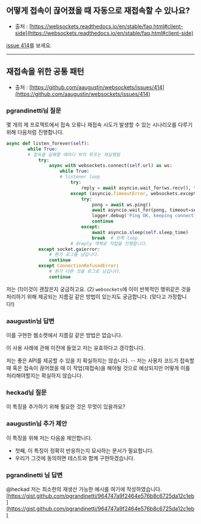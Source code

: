 ## 어떻게 접속이 끊어졌을 때 자동으로 재접속할 수 있나요?

-   출처 : [https://websockets.readthedocs.io/en/stable/faq.html#client-side](https://websockets.readthedocs.io/en/stable/faq.html#client-side)

[issue 414](https://websockets.readthedocs.io/en/stable/faq.html#client-side)를 보세요.

---

## 재접속을 위한 공통 패턴

-   출처 : [https://github.com/aaugustin/websockets/issues/414](https://github.com/aaugustin/websockets/issues/414)

### pgrandinetti님 질문

몇 개의 제 프로젝트에서 접속 오류나 재접속 시도가 발생할 수 있는 시나리오를 다루기 위해 다음처럼 진행합니다.

```python
async def listen_forever(self):
        while True:
        # 접속을 실패할 때마다 밖의 루프는 재실행됨
            try:
                async with websockets.connect(self.url) as ws:
                    while True:
                    # listener loop
                        try:
                            reply = await asyncio.wait_for(ws.recv(), timeout=***)
                        except (asyncio.TimeoutError, websockets.exceptions.ConnectionClosed):
                            try:
                                pong = await ws.ping()
                                await asyncio.wait_for(pong, timeout=self.ping_timeout)
                                logger.debug('Ping OK, keeping connection alive...')
                                continue
                            except:
                                await asyncio.sleep(self.sleep_time)
                                break  # 안쪽 loop
                        # dreply 객체로 작업을 진행합니다.
            except socket.gaierror:
                # 뭔가 로그를 남깁니다.
                continue
            except ConnectionRefusedError:
                # 뭔가 다른 것을 로그로 남깁니다.
                continue
```

저는 (1)이것이 괜찮은지 궁금하고요. (2) `websockets`에 이미 반복적인 행위같은 것을 처리하기 위해 제공되는 지름길 같은 방법이 있는지도 궁금합니다. (맞다고 가정합니다!)

### aaugustin님 답변

이를 구현한 웹소켓에서 지름길 같은 방법은 없습니다.

이 사용 사례에 관해 이전에 들었고 저는 유효하다고 갱각합니다.

저는 좋은 API를 제공할 수 있을 지 확실하지는 않습니다. -- 저는 사용자 코드가 접속할 때 혹은 접속이 끊어졌을 때 이 작업(재접속)을 해야될 것으로 예상되지만 어떻게 이를 처리해야할지는 확실하지 않습니다.

### heckad님 질문

이 특징을 추가하기 위해 필요한 것은 무멋이 있을까요?

### aaugustin님 추가 제안

이 특징을 위해 저는 다음을 제안합니다.

-   첫째, 이 특징이 정확히 반응하는지 묘사하는 문서가 필요합니다.
-   우리가 그것에 동의하면 테스트와 함께 구현하겠습니다.

### pgrandinetti 님 답변

@heckad 저는 최소한의 재생산 가능한 예시를 여기에 작성하였습니다.  
[https://gist.github.com/pgrandinetti/964747a9f2464e576b8c6725da12c1eb](https://gist.github.com/pgrandinetti/964747a9f2464e576b8c6725da12c1eb)

